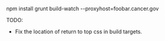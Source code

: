 npm install
grunt build-watch --proxyhost=foobar.cancer.gov

TODO:
* Fix the location of return to top css in build targets.

